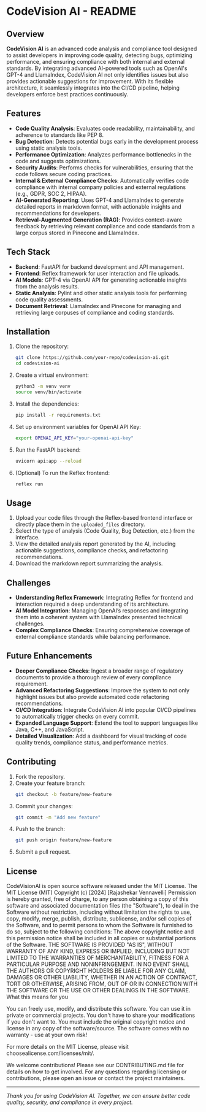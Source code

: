 # CodeVision AI - README

## Overview

**CodeVision AI** is an advanced code analysis and compliance tool designed to assist developers in improving code quality, detecting bugs, optimizing performance, and ensuring compliance with both internal and external standards. By integrating advanced AI-powered tools such as OpenAI's GPT-4 and LlamaIndex, CodeVision AI not only identifies issues but also provides actionable suggestions for improvement. With its flexible architecture, it seamlessly integrates into the CI/CD pipeline, helping developers enforce best practices continuously.

## Features

- **Code Quality Analysis**: Evaluates code readability, maintainability, and adherence to standards like PEP 8.
- **Bug Detection**: Detects potential bugs early in the development process using static analysis tools.
- **Performance Optimization**: Analyzes performance bottlenecks in the code and suggests optimizations.
- **Security Audits**: Performs checks for vulnerabilities, ensuring that the code follows secure coding practices.
- **Internal & External Compliance Checks**: Automatically verifies code compliance with internal company policies and external regulations (e.g., GDPR, SOC 2, HIPAA).
- **AI-Generated Reporting**: Uses GPT-4 and LlamaIndex to generate detailed reports in markdown format, with actionable insights and recommendations for developers.
- **Retrieval-Augmented Generation (RAG)**: Provides context-aware feedback by retrieving relevant compliance and code standards from a large corpus stored in Pinecone and LlamaIndex.

## Tech Stack

- **Backend**: FastAPI for backend development and API management.
- **Frontend**: Reflex framework for user interaction and file uploads.
- **AI Models**: GPT-4 via OpenAI API for generating actionable insights from the analysis results.
- **Static Analysis**: Pylint and other static analysis tools for performing code quality assessments.
- **Document Retrieval**: LlamaIndex and Pinecone for managing and retrieving large corpuses of compliance and coding standards.

## Installation

1. Clone the repository:
   ```bash
   git clone https://github.com/your-repo/codevision-ai.git
   cd codevision-ai
   ```

2. Create a virtual environment:
   ```bash
   python3 -m venv venv
   source venv/bin/activate
   ```

3. Install the dependencies:
   ```bash
   pip install -r requirements.txt
   ```

4. Set up environment variables for OpenAI API Key:
   ```bash
   export OPENAI_API_KEY="your-openai-api-key"
   ```

5. Run the FastAPI backend:
   ```bash
   uvicorn api:app --reload
   ```

6. (Optional) To run the Reflex frontend:
   ```bash
   reflex run
   ```

## Usage

1. Upload your code files through the Reflex-based frontend interface or directly place them in the `uploaded_files` directory.
2. Select the type of analysis (Code Quality, Bug Detection, etc.) from the interface.
3. View the detailed analysis report generated by the AI, including actionable suggestions, compliance checks, and refactoring recommendations.
4. Download the markdown report summarizing the analysis.

## Challenges

- **Understanding Reflex Framework**: Integrating Reflex for frontend and interaction required a deep understanding of its architecture.
- **AI Model Integration**: Managing OpenAI’s responses and integrating them into a coherent system with LlamaIndex presented technical challenges.
- **Complex Compliance Checks**: Ensuring comprehensive coverage of external compliance standards while balancing performance.
  
## Future Enhancements

- **Deeper Compliance Checks**: Ingest a broader range of regulatory documents to provide a thorough review of every compliance requirement.
- **Advanced Refactoring Suggestions**: Improve the system to not only highlight issues but also provide automated code refactoring recommendations.
- **CI/CD Integration**: Integrate CodeVision AI into popular CI/CD pipelines to automatically trigger checks on every commit.
- **Expanded Language Support**: Extend the tool to support languages like Java, C++, and JavaScript.
- **Detailed Visualization**: Add a dashboard for visual tracking of code quality trends, compliance status, and performance metrics.

## Contributing

1. Fork the repository.
2. Create your feature branch:
   ```bash
   git checkout -b feature/new-feature
   ```
3. Commit your changes:
   ```bash
   git commit -m "Add new feature"
   ```
4. Push to the branch:
   ```bash
   git push origin feature/new-feature
   ```
5. Submit a pull request.

## License
CodeVisionAI is open source software released under the MIT License.
The MIT License (MIT)
Copyright (c) [2024] [Rajashekar Vennavelli]
Permission is hereby granted, free of charge, to any person obtaining a copy
of this software and associated documentation files (the "Software"), to deal
in the Software without restriction, including without limitation the rights
to use, copy, modify, merge, publish, distribute, sublicense, and/or sell
copies of the Software, and to permit persons to whom the Software is
furnished to do so, subject to the following conditions:
The above copyright notice and this permission notice shall be included in all
copies or substantial portions of the Software.
THE SOFTWARE IS PROVIDED "AS IS", WITHOUT WARRANTY OF ANY KIND, EXPRESS OR
IMPLIED, INCLUDING BUT NOT LIMITED TO THE WARRANTIES OF MERCHANTABILITY,
FITNESS FOR A PARTICULAR PURPOSE AND NONINFRINGEMENT. IN NO EVENT SHALL THE
AUTHORS OR COPYRIGHT HOLDERS BE LIABLE FOR ANY CLAIM, DAMAGES OR OTHER
LIABILITY, WHETHER IN AN ACTION OF CONTRACT, TORT OR OTHERWISE, ARISING FROM,
OUT OF OR IN CONNECTION WITH THE SOFTWARE OR THE USE OR OTHER DEALINGS IN THE
SOFTWARE.
What this means for you

You can freely use, modify, and distribute this software.
You can use it in private or commercial projects.
You don't have to share your modifications if you don't want to.
You must include the original copyright notice and license in any copy of the software/source.
The software comes with no warranty - use at your own risk!

For more details on the MIT License, please visit choosealicense.com/licenses/mit/.

We welcome contributions! Please see our CONTRIBUTING.md file for details on how to get involved.
For any questions regarding licensing or contributions, please open an issue or contact the project maintainers.

---

*Thank you for using CodeVision AI. Together, we can ensure better code quality, security, and compliance in every project.*
